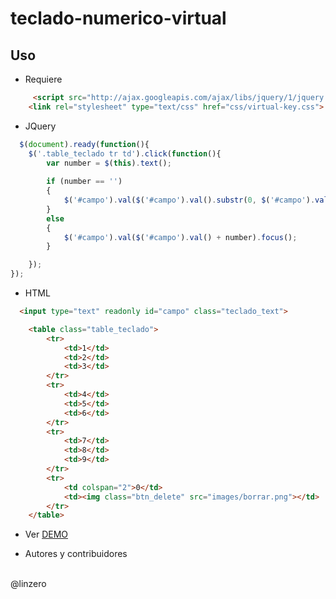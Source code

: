 # teclado-numerico-virtual

## Uso
* Requiere

```html
     <script src="http://ajax.googleapis.com/ajax/libs/jquery/1/jquery.min.js" type="text/javascript"></script>
	<link rel="stylesheet" type="text/css" href="css/virtual-key.css">
```
* JQuery
```JavaScript
  $(document).ready(function(){
	$('.table_teclado tr td').click(function(){
		var number = $(this).text();
		
		if (number == '')
		{
			$('#campo').val($('#campo').val().substr(0, $('#campo').val().length - 1)).focus();
		}
		else
		{
			$('#campo').val($('#campo').val() + number).focus();
		}

	});
});
```
* HTML
```html
  <input type="text" readonly id="campo" class="teclado_text"> 

	<table class="table_teclado">
		<tr>
			<td>1</td>
			<td>2</td>
			<td>3</td>
		</tr>
		<tr>
			<td>4</td>
			<td>5</td>
			<td>6</td>
		</tr>
		<tr>
			<td>7</td>
			<td>8</td>
			<td>9</td>
		</tr>
		<tr>
			<td colspan="2">0</td>
			<td><img class="btn_delete" src="images/borrar.png"></td>
		</tr>
	</table>
```
* Ver <a target="_blank" href="http://rawgit.com/linzero/teclado-numerico-virtual/master/index.html">DEMO</a>

* Autores y contribuidores
<br>
@linzero

